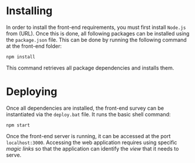 # Installing
In order to install the front-end requirements, you must first install `Node.js` from (URL). Once this is done, all following packages can be installed using the `package.json` file. This can be done by running the following command at the front-end folder:

`npm install`

This command retrieves all package dependencies and installs them.


# Deploying
Once all dependencies are installed, the front-end survey can be instantiated via the `deploy.bat` file. It runs the basic shell command:

```shell
npm start
```
Once the front-end server is running, it can be accessed at the port `localhost:3000`. Accessing the web application requires using specific _magic links_ so that the application can identify the _view_ that it needs to serve.
